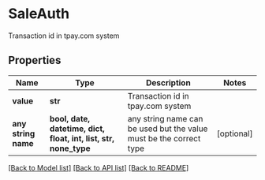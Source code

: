 # SaleAuth

Transaction id in tpay.com system

## Properties
Name | Type | Description | Notes
------------ | ------------- | ------------- | -------------
**value** | **str** | Transaction id in tpay.com system | 
**any string name** | **bool, date, datetime, dict, float, int, list, str, none_type** | any string name can be used but the value must be the correct type | [optional]

[[Back to Model list]](../README.md#documentation-for-models) [[Back to API list]](../README.md#documentation-for-api-endpoints) [[Back to README]](../README.md)


